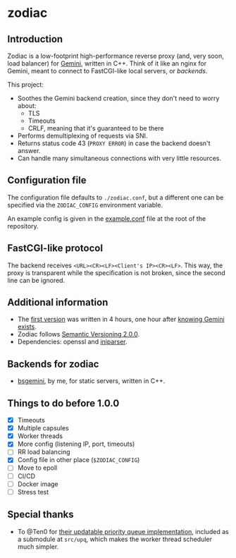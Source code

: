 # zodiac

## Introduction
Zodiac is a low-footprint high-performance reverse proxy (and, very soon, load balancer) for [Gemini](https://gemini.circumlunar.space/), written in C++. Think of it like an nginx for Gemini, meant to connect to FastCGI-like local servers, or _backends_.

This project:
- Soothes the Gemini backend creation, since they don't need to worry about:
  - TLS
  - Timeouts
  - CRLF, meaning that it's guaranteed to be there
- Performs demultiplexing of requests via SNI.
- Returns status code 43 (`PROXY ERROR`) in case the backend doesn't answer.
- Can handle many simultaneous connections with very little resources.

## Configuration file
The configuration file defaults to `./zodiac.conf`, but a different one can be specified via the `ZODIAC_CONFIG` environment variable.

An example config is given in the [example.conf](https://github.com/jlxip/zodiac/blob/master/example.conf) file at the root of the repository.

## FastCGI-like protocol
The backend receives `<URL><CR><LF><Client's IP><CR><LF>`. This way, the proxy is transparent while the specification is not broken, since the second line can be ignored.

## Additional information
- The [first version](https://github.com/jlxip/zodiac/tree/0.1.0) was written in 4 hours, one hour after [knowing Gemini exists](https://youtu.be/K-en4nEV5Xc).
- Zodiac follows [Semantic Versioning 2.0.0](https://semver.org/spec/v2.0.0.html).
- Dependencies: openssl and [iniparser](https://github.com/ndevilla/iniparser).

## Backends for zodiac
- [bsgemini](https://github.com/jlxip/bsgemini), by me, for static servers, written in C++.

## Things to do before 1.0.0
- [x] Timeouts
- [x] Multiple capsules
- [x] Worker threads
- [x] More config (listening IP, port, timeouts)
- [ ] RR load balancing
- [x] Config file in other place (`$ZODIAC_CONFIG`)
- [ ] Move to epoll
- [ ] CI/CD
- [ ] Docker image
- [ ] Stress test

## Special thanks
- To @Ten0 for [their updatable priority queue implementation](https://github.com/Ten0/updatable_priority_queue), included as a submodule at `src/upq`, which makes the worker thread scheduler much simpler.
